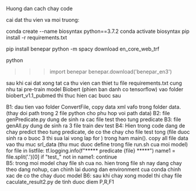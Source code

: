 Huong dan cach chay code


cai dat thu vien va moi truong:


conda create --name biosyntax python==3.7.2
conda activate biosyntax
pip install -r requirements.txt


pip install benepar
python -m spacy download en_core_web_trf


python
>>> import benepar
>>> benepar.download('benepar_en3')



sau khi cai dat xong tat ca thu vien can thiet tu file requirements.txt cung nhu tai pre-train model Biobert (phien ban danh co tensorflow) vao folder biobert_v1.1_pubmed thi thuc hien cac buoc sau

B1: dau tien vao folder ConvertFile, copy data xml vafo trong folder data. (thay doi path trong 2 file python cho phu hop voi path data)
B2: file genPredicate.py dung de sinh ra cac file test theo tung predicate
B3: file genAll.py dung de sinh ra 3 file train dev test
B4: Hien trong code dang de chay predict theo tung predicate, de co the chay cho file test tong (file duoc sinh ra o buoc 3 thi sua lai vong lap for ) trong ham main(). copy all file data vao thu muc srl_data (thu muc duoc define trong file run.sh cua moi model)
		for file in listfile:
            tf.logging.info(f"*****  predicate {file} *****")
            name1 = file.split('.')[0]
            if "test_" not in name1:
                continue   
B5: trong moi model chay file sh cua no. hien trong file sh nay dang chay theo dang nohup, can chinh lai duong dan environment cua conda chinh xac de co the chay duoc model
B6: sau khi chay xong model thi chay file caculate_result2.py de tinh duoc diem P,R,F1

